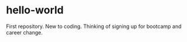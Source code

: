 # hello-world
First repository.
New to coding. Thinking of signing up for bootcamp and career change.
